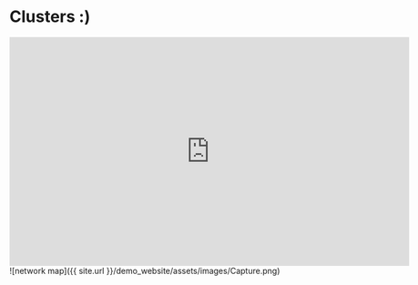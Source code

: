 # Clusters :) 
 


<iframe src="https://documents.cortext.net/lib/mapexplorer/explorerjs.html?file=https://assets.cortext.net/docs/88d25efee4bd2cb76aa9c9adb00973d0" frameborder="0" style="overflow:hidden;border:1px solid #DDDDDD;" width="700" height="400" allowfullscreen></iframe>
![network map]({{ site.url }}/demo_website/assets/images/Capture.png)
